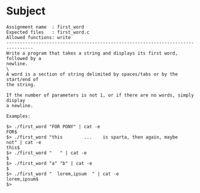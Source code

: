# Subject
	Assignment name  : first_word
	Expected files   : first_word.c
	Allowed functions: write
	--------------------------------------------------------------------------------
	Write a program that takes a string and displays its first word, followed by a
	newline.
	\
	A word is a section of string delimited by spaces/tabs or by the start/end of
	the string.

	If the number of parameters is not 1, or if there are no words, simply display
	a newline.

	Examples:

	$> ./first_word "FOR PONY" | cat -e
	FOR$
	$> ./first_word "this        ...    is sparta, then again, maybe    not" | cat -e
	this$
	$> ./first_word "   " | cat -e
	$
	$> ./first_word "a" "b" | cat -e
	$
	$> ./first_word "  lorem,ipsum  " | cat -e
	lorem,ipsum$
	$>